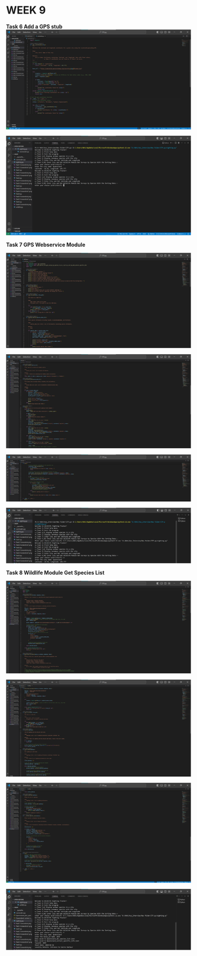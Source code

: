 # WEEK 9

**Task 6 Add a GPS stub**
![Screenshot](Images/Task6-Screenshot.png)

![Screenshot](Images/Task6-Screenshot1.png)


**Task 7 GPS Webservice Module**

![Screenshot](Images/Task7-Screenshot.png)

![Screenshot](Images/Task7-Screenshot1.png)

![Screenshot](Images/Task7-Screenshot2.png)

![Screenshot](Images/Task7-ScreenshotOutpot.png)


**Task 8 Wildlife Module Get Species List**

![Screenshot](Images/Task8-Screenshot.png)

![Screenshot](Images/Task8-Screenshot1.png)

![Screenshot](Images/Task8-Screenshot2.png)

![Screenshot](Images/Task8-ScreenshotOutput.png)
